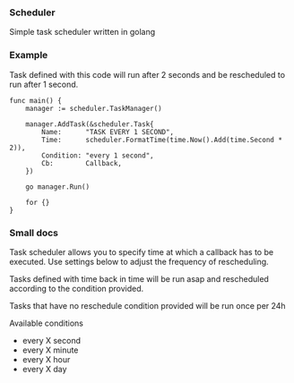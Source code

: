 ### Scheduler
Simple task scheduler written in golang

### Example
Task defined with this code will run after 2 seconds and be rescheduled to run
after 1 second.
```
func main() {
	manager := scheduler.TaskManager()

	manager.AddTask(&scheduler.Task{
		Name:      "TASK EVERY 1 SECOND",
		Time:      scheduler.FormatTime(time.Now().Add(time.Second * 2)),
		Condition: "every 1 second",
		Cb:        Callback,
	})

	go manager.Run()

    for {}
}
```

### Small docs
Task scheduler allows you to specify time at which a callback has to be
executed. Use settings below to adjust the frequency of rescheduling.

Tasks defined with time back in time will be run asap and rescheduled according
to the condition provided.

Tasks that have no reschedule condition provided will be run once per 24h

Available conditions
- every X second
- every X minute
- every X hour
- every X day

